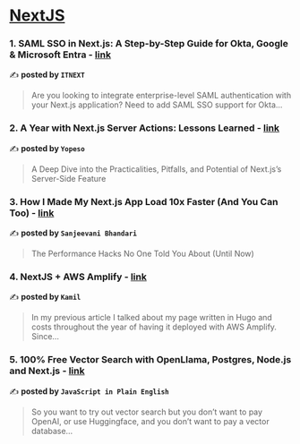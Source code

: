 
<h1><a href=https://medium.com/tag/nextjs/recommended target="_blank" rel="noopener noreferrer">NextJS</a></h1>
<h3>1. SAML SSO in Next.js: A Step-by-Step Guide for Okta, Google & Microsoft Entra - <a href="https://medium.com/itnext/saml-sso-in-next-js-a-step-by-step-guide-for-okta-google-microsoft-entra-dbdd215b98d3" target="_blank" rel="noopener noreferrer">link</a></h3>

✍️ **posted by `ITNEXT`**

<blockquote>Are you looking to integrate enterprise-level SAML authentication with your Next.js application? Need to add SAML SSO support for Okta…</blockquote>

<h3>2. A Year with Next.js Server Actions: Lessons Learned - <a href="https://medium.com/yopeso/a-year-with-next-js-server-actions-lessons-learned-93ef7b518c73" target="_blank" rel="noopener noreferrer">link</a></h3>

✍️ **posted by `Yopeso`**

<blockquote>A Deep Dive into the Practicalities, Pitfalls, and Potential of Next.js’s Server-Side Feature</blockquote>

<h3>3. How I Made My Next.js App Load 10x Faster (And You Can Too) - <a href="https://medium.com/@sanjeevanibhandari3/how-i-made-my-next-js-app-load-10x-faster-and-you-can-too-30a8b6c86d9c" target="_blank" rel="noopener noreferrer">link</a></h3>

✍️ **posted by `Sanjeevani Bhandari`**

<blockquote>The Performance Hacks No One Told You About (Until Now)</blockquote>

<h3>4. NextJS + AWS Amplify - <a href="https://medium.com/@kamij98/nextjs-aws-amplify-a0a9c2c0b6f5" target="_blank" rel="noopener noreferrer">link</a></h3>

✍️ **posted by `Kamil`**

<blockquote>In my previous article I talked about my page written in Hugo and costs throughout the year of having it deployed with AWS Amplify. Since…</blockquote>

<h3>5. 100% Free Vector Search with OpenLlama, Postgres, Node.js and Next.js - <a href="https://medium.com/javascript-in-plain-english/100-free-vector-search-with-openllama-postgres-nodejs-and-nextjs-e496856766f7" target="_blank" rel="noopener noreferrer">link</a></h3>

✍️ **posted by `JavaScript in Plain English`**

<blockquote>So you want to try out vector search but you don’t want to pay OpenAI, or use Huggingface, and you don’t want to pay a vector database…</blockquote>

